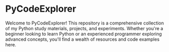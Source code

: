 # PyCodeExplorer
Welcome to PyCodeExplorer! This repository is a comprehensive collection of my Python study materials, projects, and experiments. Whether you're a beginner looking to learn Python or an experienced programmer exploring advanced concepts, you'll find a wealth of resources and code examples here.
